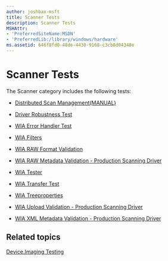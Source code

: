 ```yaml
---
author: joshbax-msft
title: Scanner Tests
description: Scanner Tests
MSHAttr:
- 'PreferredSiteName:MSDN'
- 'PreferredLib:/library/windows/hardware'
ms.assetid: 646f8fd0-48de-4430-9168-c3cb8d04348e
---
```


# Scanner Tests


The Scanner category includes the following tests:

-   [Distributed Scan Management(MANUAL)](distributed-scan-management-manual-c8c1537a-d29f-43cc-bde2-d5b35454484b.md)

-   [Driver Robustness Test](driver-robustness-test98d82c99-0677-4082-b4f0-64fd226be6e0.md)

-   [WIA Error Handler Test](wia-error-handler-testf6bc48da-aee5-4384-9859-99622c63b966.md)

-   [WIA Filters](wia-filtersa57ea319-960a-411b-9306-26d4b84ef305.md)

-   [WIA RAW Format Validation](wia-raw-format-validationbc77fb36-b138-4676-a975-c5ce19da33e3.md)

-   [WIA RAW Metadata Validation - Production Scanning Driver](wia-raw-metadata-validation---production-scanning-drivere20244e8-cc86-4a11-8dcc-932b937401d3.md)

-   [WIA Tester](wia-tester80d547e8-a76a-4b19-9ca7-5952ff5439a9.md)

-   [WIA Transfer Test](wia-transfer-test97b096ab-d80d-4ffc-908c-7732e7154349.md)

-   [WIA Treeproperties](wia-treeproperties094ebdd3-cf3b-48db-84bb-ea120687ec8a.md)

-   [WIA Upload Validation - Production Scanning Driver](wia-upload-validation---production-scanning-driverd33d076c-0a10-4675-9546-7dd54fea0ec6.md)

-   [WIA XML Metadata Validation - Production Scanning Driver](wia-xml-metadata-validation---production-scanning-driver0b926e5f-a315-49c4-87cf-50360e671f87.md)

## Related topics


[Device.Imaging Testing](deviceimaging-testing.md)

 

 







